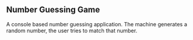 ## Number Guessing Game

A console based number guessing application.
The machine generates a random number, the user tries to match that number.


